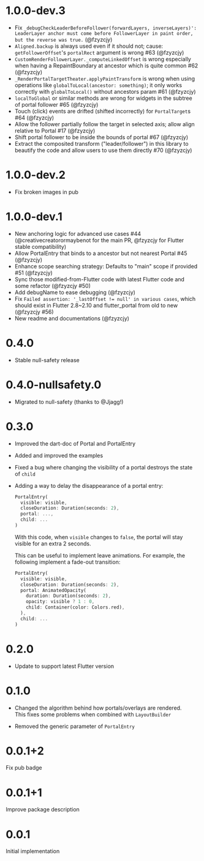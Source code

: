 # 1.0.0-dev.3

* Fix `_debugCheckLeaderBeforeFollower(forwardLayers, inverseLayers)': LeaderLayer anchor must come before FollowerLayer in paint order, but the reverse was true.` (@fzyzcjy)
* `Aligned.backup` is always used even if it should not; cause: `getFollowerOffset`'s `portalRect` argument is wrong #63 (@fzyzcjy)
* `CustomRenderFollowerLayer._computeLinkedOffset` is wrong especially when having a RepaintBoundary at ancestor which is quite common #62 (@fzyzcjy)
* `_RenderPortalTargetTheater.applyPaintTransform` is wrong when using operations like `globalToLocal(ancestor: something)`; it only works correctly with `globalToLocal()` without ancestors param #61 (@fzyzcjy)
* `localToGlobal` or similar methods are wrong for widgets in the subtree of portal follower #65 (@fzyzcjy)
* Touch (click) events are drifted (shifted incorrectly) for `PortalTarget`s #64 (@fzyzcjy)
* Allow the follower partially follow the target in selected axis; allow align relative to Portal #17 (@fzyzcjy)
* Shift portal follower to be inside the bounds of portal #67 (@fzyzcjy)
* Extract the composited transform ("leader/follower") in this library to beautify the code and allow users to use them directly #70 (@fzyzcjy)

# 1.0.0-dev.2

* Fix broken images in pub

# 1.0.0-dev.1

* New anchoring logic for advanced use cases #44 (@creativecreatorormaybenot for the main PR, @fzyzcjy for Flutter stable compatibility)
* Allow PortalEntry that binds to a ancestor but not nearest Portal #45 (@fzyzcjy)
* Enhance scope searching strategy: Defaults to "main" scope if provided #51 (@fzyzcjy)
* Sync those modified-from-Flutter code with latest Flutter code and some refactor (@fzyzcjy #50)
* Add debugName to ease debugging (@fzyzcjy)
* Fix `Failed assertion: '_lastOffset != null' in various cases`, which should exist in Flutter 2.8~2.10 and flutter_portal from old to new (@fzyzcjy #56)
* New readme and documentations (@fzyzcjy)

# 0.4.0

- Stable null-safety release

# 0.4.0-nullsafety.0

- Migrated to null-safety (thanks to @Jjagg!)

# 0.3.0

- Improved the dart-doc of Portal and PortalEntry
- Added and improved the examples
- Fixed a bug where changing the visibility of a portal destroys the state of `child`
- Adding a way to delay the disappearance of a portal entry:

  ```dart
  PortalEntry(
    visible: visible,
    closeDuration: Duration(seconds: 2),
    portal: ...,
    child: ...
  )
  ```

  With this code, when `visible` changes to `false`, the portal will stay
  visible for an extra 2 seconds.

  This can be useful to implement leave animations.
  For example, the following implement a fade-out transition:

  ```dart
  PortalEntry(
    visible: visible,
    closeDuration: Duration(seconds: 2),
    portal: AnimatedOpacity(
      duration: Duration(seconds: 2),
      opacity: visible ? 1 : 0,
      child: Container(color: Colors.red),
    ),
    child: ...
  )
  ```

# 0.2.0

- Update to support latest Flutter version

# 0.1.0

- Changed the algorithm behind how portals/overlays are rendered.\
This fixes some problems when combined with `LayoutBuilder`

- Removed the generic parameter of `PortalEntry`

# 0.0.1+2

Fix pub badge

# 0.0.1+1

Improve package description

# 0.0.1

Initial implementation
